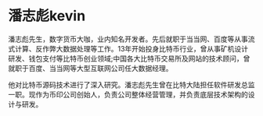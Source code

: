 # 

# 潘志彪kevin

潘志彪先生，数字货币大咖，业内知名开发者。先后就职于当当网、百度等从事流式计算、反作弊大数据处理等工作。13年开始投身比特币行业，曾从事矿机设计研发、钱包支付等比特币创业领域;中国各大比特币交易所及网站的技术顾问，曾就职于百度、当当网等大型互联网公司任大数据经理。

他对比特币源码技术进行了深入研究。潘志彪先生曾在比特大陆担任软件研发总监一职。现作为币印公司创始人，负责公司整体经营管理，并负责底层技术架构的设计与研发。

